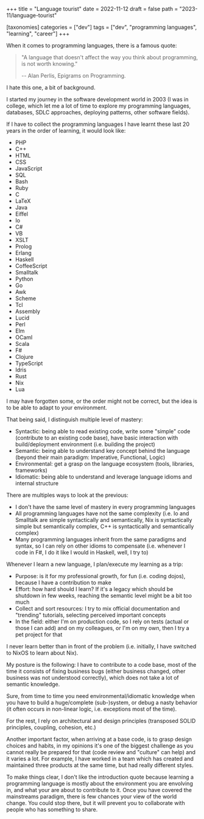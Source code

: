 +++
title = "Language tourist"
date = 2022-11-12
draft = false
path = "2023-11/language-tourist"

[taxonomies]
categories = ["dev"]
tags = ["dev", "programming languages", "learning", "career"]
+++

When it comes to programming languages, there is a famous quote:

> "A language that doesn't affect the way you think about programming, is not worth knowing."
> 
> -- Alan Perlis, Epigrams on Programming.

I hate this one, a bit of background.

I started my journey in the software development world in 2003 (I was in college,
which let me a lot of time to explore my programming languages, databases, SDLC
approaches, deploying patterns, other software fields).

If I have to collect the programming languages I have learnt these last 20 years
in the order of learning, it would look like:

* PHP
* C++
* HTML
* CSS
* JavaScript
* SQL
* Bash
* Ruby
* C
* LaTeX
* Java
* Eiffel
* Io
* C#
* VB
* XSLT
* Prolog
* Erlang
* Haskell
* CoffeeScript
* Smalltalk
* Python
* Go
* Awk
* Scheme
* Tcl
* Assembly
* Lucid
* Perl
* Elm
* OCaml
* Scala
* F#
* Clojure
* TypeScript
* Idris
* Rust
* Nix
* Lua

I may have forgotten some, or the order might not be correct, but the idea is
to be able to adapt to your environment.

That being said, I distinguish multiple level of mastery:

* Syntactic: being able to read existing code, write some "simple" code (contribute to an existing code base), have basic interaction with build/deployment environment (i.e. building the project)
* Semantic: being able to understand key concept behind the language (beyond their main paradigm: Imperative, Functional, Logic)
* Environmental: get a grasp on the language ecosystem (tools, libraries, frameworks)
* Idiomatic: being able to understand and leverage language idioms and internal structure

There are multiples ways to look at the previous:

* I don't have the same level of mastery in every programming languages
* All programming languages have not the same complexity (i.e. Io and Smalltalk are simple syntactically and semantically, Nix is syntactically simple but semantically complex, C++ is syntactically and semantically complex)
* Many programming languages inherit from the same paradigms and syntax, so I can rely on other idioms to compensate (i.e. whenever I code in F#, I do it like I would in Haskell, well, I try to)

Whenever I learn a new language, I plan/execute my learning as a trip:

* Purpose: is it for my professional growth, for fun (i.e. coding dojos), because I have a contribution to make
* Effort: how hard should I learn? If it's a legacy which should be shutdown in few weeks, reaching the semantic level might be a bit too much
* Collect and sort resources: I try to mix official documentation and "trending" tutorials, selecting perceived important concepts
* In the field: either I'm on production code, so I rely on tests (actual or those I can add) and on my colleagues, or I'm on my own, then I try a pet project for that

I never learn better than in front of the problem (i.e. initially, I have
switched to NixOS to learn about Nix).

My posture is the following: I have to contribute to a code base, most of the
time it consists of fixing business bugs (either business changed, other business
was not understood correctly), which does not take a lot of semantic knowledge.

Sure, from time to time you need environmental/idiomatic knowledge when you
have to build a huge/complete (sub-)system, or debug a nasty behavior (it often
occurs in non-linear logic, i.e. exceptions most of the time).

For the rest, I rely on architectural and design principles (transposed SOLID principles,
coupling, cohesion, etc.)

Another important factor, when arriving at a base code, is to grasp
design choices and habits, in my opinions it's one of the biggest challenge as
you cannot really be prepared for that (code review and "culture" can help) and
it varies a lot. For example, I have worked in a team which has created and
maintained three products at the same time, but had really different styles.

To make things clear, I don't like the introduction quote because learning a
programming language is mostly about the environment you are envolving in,
and what your are about to contribute to it.
Once you have covered the mainstreams paradigm, there is few chances your
view of the world change. You could stop there, but it will prevent you to
collaborate with people who has something to share.
